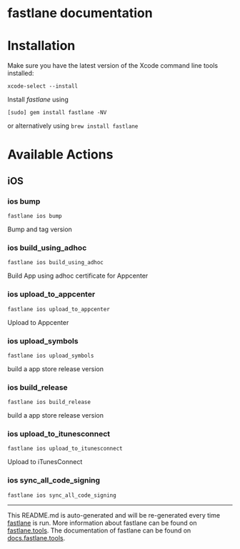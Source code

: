 fastlane documentation
================
# Installation

Make sure you have the latest version of the Xcode command line tools installed:

```
xcode-select --install
```

Install _fastlane_ using
```
[sudo] gem install fastlane -NV
```
or alternatively using `brew install fastlane`

# Available Actions
## iOS
### ios bump
```
fastlane ios bump
```
Bump and tag version
### ios build_using_adhoc
```
fastlane ios build_using_adhoc
```
Build App using adhoc certificate for Appcenter
### ios upload_to_appcenter
```
fastlane ios upload_to_appcenter
```
Upload to Appcenter
### ios upload_symbols
```
fastlane ios upload_symbols
```
build a app store release version
### ios build_release
```
fastlane ios build_release
```
build a app store release version
### ios upload_to_itunesconnect
```
fastlane ios upload_to_itunesconnect
```
Upload to iTunesConnect
### ios sync_all_code_signing
```
fastlane ios sync_all_code_signing
```


----

This README.md is auto-generated and will be re-generated every time [fastlane](https://fastlane.tools) is run.
More information about fastlane can be found on [fastlane.tools](https://fastlane.tools).
The documentation of fastlane can be found on [docs.fastlane.tools](https://docs.fastlane.tools).
